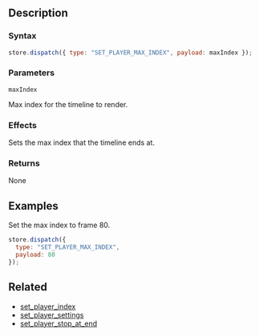 ## Description

### Syntax

```javascript
store.dispatch({ type: "SET_PLAYER_MAX_INDEX", payload: maxIndex });
```

### Parameters

`maxIndex`

Max index for the timeline to render.

### Effects

Sets the max index that the timeline ends at.

### Returns

None

## Examples

Set the max index to frame 80.

```javascript
store.dispatch({
  type: "SET_PLAYER_MAX_INDEX",
  payload: 80
});
```

## Related

- [set_player_index](./set_player_index.md)
- [set_player_settings](./set_player_settings.md)
- [set_player_stop_at_end](./set_player_stop_at_end.md)

